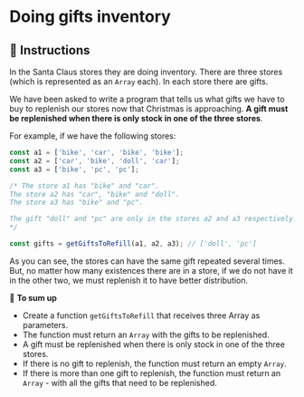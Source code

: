 # Doing gifts inventory

## 🔢 Instructions

In the Santa Claus stores they are doing inventory. There are three stores (which is represented as an `Array` each). In each store there are gifts.

We have been asked to write a program that tells us what gifts we have to buy to replenish our stores now that Christmas is approaching. **A gift must be replenished when there is only stock in one of the three stores**.

For example, if we have the following stores:

```javascript
const a1 = ['bike', 'car', 'bike', 'bike'];
const a2 = ['car', 'bike', 'doll', 'car'];
const a3 = ['bike', 'pc', 'pc'];

/* The store a1 has "bike" and "car".
The store a2 has "car", "bike" and "doll".
The store a3 has "bike" and "pc".

The gift "doll" and "pc" are only in the stores a2 and a3 respectively.
*/

const gifts = getGiftsToRefill(a1, a2, a3); // ['doll', 'pc']
```

As you can see, the stores can have the same gift repeated several times. But, no matter how many existences there are in a store, if we do not have it in the other two, we must replenish it to have better distribution.

📝 **To sum up**

- Create a function `getGiftsToRefill` that receives three Array as parameters.
- The function must return an `Array` with the gifts to be replenished.
- A gift must be replenished when there is only stock in one of the three stores.
- If there is no gift to replenish, the function must return an empty `Array`.
- If there is more than one gift to replenish, the function must return an `Array` - with all the gifts that need to be replenished.
